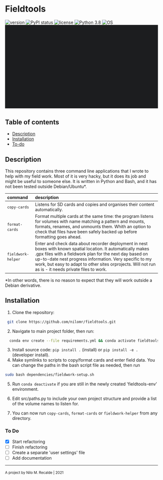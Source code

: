 
# Fieldtools
![version](https://img.shields.io/badge/package_version-0.1.0-orange)
![PyPI status](https://img.shields.io/pypi/status/ansicolortags.svg)
![license](https://img.shields.io/github/license/mashape/apistatus.svg)
![Python 3.8](https://img.shields.io/badge/python-3.8-brightgreen.svg)
![OS](https://img.shields.io/badge/GNU/Linux-debian_derivatives-lightgrey.svg)
<br/>
![gif](/fieldtools/src/fieldwork-helper.gif)

## Table of contents

  - [Description](#description)
  - [Installation](#installation)
  - [To-do](#to-do)

## Description

This repository contains three command line applications that I wrote to help with my field work.
Most of it is very hacky, but it does its job and might be useful to someone else. It is written in Python and Bash, and it has not been tested outside Debian/Ubuntu*. 

| command            | description                                                  |
| :----------------- | :----------------------------------------------------------- |
| `copy-cards`       | Listens for SD cards and copies and organises their content automatically. |
| `format-cards`     | Format multiple cards at the same time: the program listens for volumes with name matching a pattern and mounts, formats, renames, and unmounts them. Whith an option to check that files have been safely backed up before formatting goes ahead. |
| `fieldwork-helper` | Enter and check data about recorder deployment in nest boxes with known spatial location. It automatically makes .gpx files with a fieldwork plan for the next day based on up-to-date nest progress information. Very specific to my work, but easy to adapt to other sites orprojects. Will not run as is - it needs private files to work. |

*In other words, there is no reason to expect that they will work outside a Debian derivative.
## Installation

1. Clone the repository:
```bash 
 git clone https://github.com/nilomr/fieldtools.git
```

2. Navigate to main project folder, then run:

```bash
  conda env create --file requirements.yml && conda activate fieldtools-env
```
3. Install source code: `pip install .` (install) or `pip install -e .` (developer install).
4. Make symlinks to scripts to copy/format cards and enter field data. You can change the paths in the bash script file as needed, then run

```bash
sudo bash dependencies/fieldwork-setup.sh
```

5. Run `conda deactivate` if you are still in the newly created 'fieldtools-env' environment.

6. Edit src/paths.py to include your own project structure and provide a list of the volume names to listen for.

7. You can now run `copy-cards`, `format-cards` or `fieldwork-helper` from any directory.


### To Do
 - [x] Start refactoring
 - [ ] Finish refactoring
 - [ ] Create a separate 'user settings' file
 - [ ] Add documentation

***
<p><small>A project by Nilo M. Recalde | 2021</small></p>

